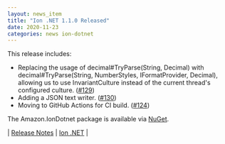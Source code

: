 ```yaml
---
layout: news_item
title: "Ion .NET 1.1.0 Released"
date: 2020-11-23
categories: news ion-dotnet
---
```

This release includes:

* Replacing the usage of decimal#TryParse(String, Decimal) with decimal#TryParse(String, NumberStyles, IFormatProvider, Decimal), allowing us to use InvariantCulture instead of the current thread's configured culture. ([#129](https://github.com/amazon-ion/ion-dotnet/pull/129))
* Adding a JSON text writer. ([#130](https://github.com/amazon-ion/ion-dotnet/pull/130))
* Moving to GitHub Actions for CI build. ([#124](https://github.com/amazon-ion/ion-dotnet/pull/124))

The Amazon.IonDotnet package is available via [NuGet](https://www.nuget.org/packages/Amazon.IonDotnet).

| [Release Notes](https://github.com/amazon-ion/ion-dotnet/releases/tag/v1.1.0) | [Ion .NET](https://github.com/amazon-ion/ion-dotnet) |

